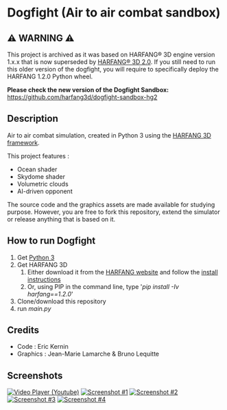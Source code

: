 # Dogfight (Air to air combat sandbox)

## :warning: WARNING :warning:
This project is archived as it was based on HARFANG® 3D engine version 1.x.x that is now superseded by [HARFANG® 3D 2.0](https://www.harfang3d.com).
If you still need to run this older version of the dogfight, you will require to specifically deploy the HARFANG 1.2.0 Python wheel.

**Please check the new version of the Dogfight Sandbox:** https://github.com/harfang3d/dogfight-sandbox-hg2

## Description

Air to air combat simulation, created in Python 3 using the [HARFANG 3D framework](https://www.harfang3d.com).

This project features : 
* Ocean shader
* Skydome shader
* Volumetric clouds
* AI-driven opponent


The source code and the graphics assets are made available for studying purpose. However, you are free to fork this repository, extend the simulator or release anything that is based on it.

## How to run Dogfight
1. Get [Python 3](https://www.python.org/downloads/)
1. Get HARFANG 3D
	1. Either download it from the [HARFANG website](https://www.harfang3d.com/downloads) and follow the [install instructions](https://www.harfang3d.com/doc/1.0.0/man.Installation.html)
	1. Or, using PIP in the command line, type '*pip install -Iv harfang==1.2.0*'
1. Clone/download this repository
1. run *main.py*

## Credits
* Code : Eric Kernin
* Graphics : Jean-Marie Lamarche & Bruno Lequitte

## Screenshots
[![Video Player (Youtube)](https://github.com/harfang3d/game-dogfight/raw/master/screenshots/thumbnails/video-player.jpg)](https://www.youtube.com/watch?v=sPNPPfVWqY8)
[![Screenshot #1](https://github.com/harfang3d/game-dogfight/raw/master/screenshots/thumbnails/dogfight-screenshot-00.jpg)](https://github.com/harfang3d/game-dogfight/raw/master/screenshots/dogfight-screenshot-00.png)
[![Screenshot #2](https://github.com/harfang3d/game-dogfight/raw/master/screenshots/thumbnails/dogfight-screenshot-01.jpg)](https://github.com/harfang3d/game-dogfight/raw/master/screenshots/dogfight-screenshot-01.png)
[![Screenshot #3](https://github.com/harfang3d/game-dogfight/raw/master/screenshots/thumbnails/dogfight-screenshot-03.jpg)](https://github.com/harfang3d/game-dogfight/raw/master/screenshots/dogfight-screenshot-03.png)
[![Screenshot #4](https://github.com/harfang3d/game-dogfight/raw/master/screenshots/thumbnails/dogfight-screenshot-07.jpg)](https://github.com/harfang3d/game-dogfight/raw/master/screenshots/dogfight-screenshot-07.png)
